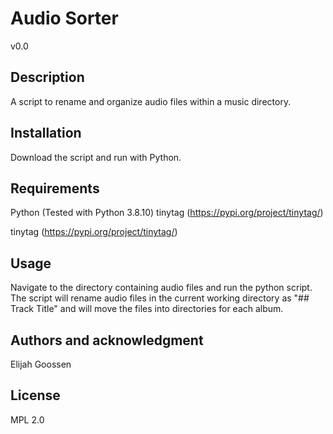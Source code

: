 # Audio Sorter
v0.0

## Description
A script to rename and organize audio files within a music directory.

## Installation
Download the script and run with Python.

## Requirements
Python (Tested with Python 3.8.10)
tinytag (https://pypi.org/project/tinytag/)

tinytag (https://pypi.org/project/tinytag/)

## Usage
Navigate to the directory containing audio files and run the python script.
The script will rename audio files in the current working directory  as 
"## Track Title" and will move the files into directories for each album.

## Authors and acknowledgment
Elijah Goossen

## License
MPL 2.0
